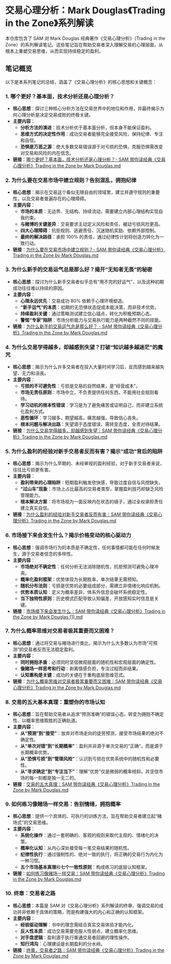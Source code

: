 # 交易心理分析：Mark Douglas《Trading in the Zone》系列解读

本仓库包含了 SAM 对 Mark Douglas 经典著作《交易心理分析》（Trading in the Zone）的系列解读笔记。这些笔记旨在帮助交易者深入理解交易的心理层面，从根本上重塑交易思维，从而实现持续稳定的盈利。

## 笔记概览

以下是本系列笔记的总结，涵盖了《交易心理分析》的核心思想和关键概念：

### 1. 哪个更好？基本面，技术分析还是心理分析？

-   **核心思想**：探讨三种核心分析方法在交易世界中的地位和作用，并最终揭示为何心理分析是决定交易成败的终极关键。
-   **主要内容**：
    -   **分析方法的演进**：技术分析优于基本面分析，但本身不能保证盈利。
    -   **思维方式的决定性作用**：成功交易者能够完全接受风险，保持纪律、专注和自信。
    -   **恐惧是万恶之源**：绝大多数交易错误源于对亏损的恐惧，克服恐惧需改变对交易和风险的内在信念。
-   **链接**：[哪个更好？基本面，技术分析还是心理分析？- SAM 带你读经典《交易心理分析》Trading in the Zone by Mark Douglas.md](https://github.com/your-repo/TradingInTheZone/blob/main/%E5%93%AA%E4%B8%AA%E6%9B%B4%E5%A5%BD%EF%BC%9F%E5%9F%BA%E6%9C%AC%E9%9D%A2%EF%BC%8C%E6%8A%80%E6%9C%AF%E5%88%86%E6%9E%90%E8%BF%98%E6%98%AF%E5%BF%83%E7%90%86%E5%88%86%E6%9E%90%EF%BC%9F-%20SAM%20%E5%B8%A6%E4%BD%A0%E8%AF%BB%E7%BB%8F%E5%85%B8%E3%80%8A%E4%BA%A4%E6%98%93%E5%BF%83%E7%90%86%E5%88%86%E6%9E%90%E3%80%8BTrading%20in%20the%20Zone%20by%20Mark%20Douglas.md)

### 2. 为什么要在交易市场中建立规则？告别混乱，拥抱纪律

-   **核心思想**：揭示在交易这个看似无限自由的领域里，建立并遵守规则的重要性，以及交易者普遍存在的心理障碍。
-   **主要内容**：
    -   **市场的本质**：无边界、无结构、持续流动，需要建立内部心理结构实现自我约束。
    -   **与赌博的关键差异**：交易要求主动定义风险和责任，被动亏损风险更高。
    -   **四大心理障碍**：抗拒规则、逃避责任、沉迷随机奖励、依赖外部控制。
    -   **最终的解决路径**：承担 100% 的责任，通过纪律性计划将创造力转化为一致行动。
-   **链接**：[为什么要在交易市场中建立规则？- SAM 带你读经典《交易心理分析》Trading in the Zone by Mark Douglas.md](https://github.com/your-repo/TradingInTheZone/blob/main/%E4%B8%BA%E4%BB%80%E4%B9%88%E8%A6%81%E5%9C%A8%E4%BA%A4%E6%98%93%E5%B8%82%E5%9C%BA%E4%B8%AD%E5%BB%BA%E7%AB%8B%E8%A7%84%E5%88%99%EF%BC%9F-%20SAM%20%E5%B8%A6%E4%BD%A0%E8%AF%BB%E7%BB%8F%E5%85%B8%E3%80%8A%E4%BA%A4%E6%98%93%E5%BF%83%E7%90%86%E5%88%86%E6%9E%90%E3%80%8BTrading%20in%20the%20Zone%20by%20Mark%20Douglas.md)

### 3. 为什么新手的交易运气总是那么好？揭开“无知者无畏”的秘密

-   **核心思想**：探讨为什么新手交易者似乎总有“用不完的好运气”，以及这种初期成功往往难以持续的原因。
-   **主要内容**：
    -   **心理永远优先**：交易成功 80% 依赖于心理环境塑造。
    -   **“新手运气”的本质**：初期的无恐惧状态促成本能决策，而非技术优势。
    -   **持续盈利关键**：通过策略测试建立信心锚点，转化为积极预期心态。
    -   **警惕“专家”陷阱**：市场分析能力与交易执行能力是两种截然不同的技能。
-   **链接**：[为什么新手的交易运气总是那么好？ - SAM 带你读经典《交易心理分析》Trading in the Zone by Mark Douglas.md](https://github.com/your-repo/TradingInTheZone/blob/main/%E4%B8%BA%E4%BB%80%E4%B9%88%E6%96%B0%E6%89%8B%E7%9A%84%E4%BA%A4%E6%98%93%E8%BF%90%E6%B0%94%E6%80%BB%E6%98%AF%E9%82%A3%E4%B9%88%E5%A5%BD%EF%BC%9F%20-%20SAM%20%E5%B8%A6%E4%BD%A0%E8%AF%BB%E7%BB%8F%E5%85%B8%E3%80%8A%E4%BA%A4%E6%98%93%E5%BF%83%E7%90%86%E5%88%86%E6%9E%90%E3%80%8BTrading%20in%20the%20Zone%20by%20Mark%20Douglas.md)

### 4. 为什么交易学得越多，却越感到失望？打破“知识越多越迷茫”的魔咒

-   **核心思想**：揭示为什么许多交易者在投入大量时间学习后，反而感到越来越失望、无力和沮丧。
-   **主要内容**：
    -   **亏损的不可避免性**：亏损是交易的自然结果，是“经营成本”。
    -   **市场无责任原则**：市场中立，不负责提供任何东西，不能用社会规则看待。
    -   **学习动机的根本性错误**：学习是为了避免痛苦或证明自己，而非建立系统化盈利方式。
    -   **恶性循环**：学习越多，期望越高，痛苦越强，导致信心丧失。
    -   **根本问题与解决出路**：失望源于态度错误，需转变态度，全责对待结果。
-   **链接**：[为什么交易学得越多，却越感到失望｜SAM 带你读经典《交易心理分析》Trading in the Zone by Mark Douglas.md](https://github.com/your-repo/TradingInTheZone/blob/main/%E4%B8%BA%E4%BB%80%E4%B9%88%E4%BA%A4%E6%98%93%E5%AD%A6%E5%BE%97%E8%B6%8A%E5%A4%9A%EF%BC%8C%E5%8D%B4%E8%B6%8A%E6%84%9F%E5%88%B0%E5%A4%B1%E6%9C%9B%EF%BD%9CSAM%20%E5%B8%A6%E4%BD%A0%E8%AF%BB%E7%BB%8F%E5%85%B8%E3%80%8A%E4%BA%A4%E6%98%93%E5%BF%83%E7%90%86%E5%88%86%E6%9E%90%E3%80%8BTrading%20in%20the%20Zone%20by%20Mark%20Douglas.md)

### 5. 为什么盈利的经验对新手交易者反而有害？揭示“成功”背后的陷阱

-   **核心思想**：揭示为什么早期的、未经审视的盈利经验，对于新手交易者来说，往往比亏损更有害。
-   **主要内容**：
    -   **盈利带来的心理陷阱**：短期盈利触发欣快感，导致过度自信与风控缺失。
    -   **“过山车”现象**：市场上占比最高的交易者类型，掌握盈利技巧却缺乏风险管理能力。
    -   **根本解决方案**：将市场视为一面反映内在状态的镜子，通过全权承担责任建立真实自信。
-   **链接**：[为什么盈利的经验对新手交易者反而有害｜SAM 带你读经典《交易心理分析》Trading in the Zone by Mark Douglas.md](https://github.com/your-repo/TradingInTheZone/blob/main/%E4%B8%BA%E4%BB%80%E4%B9%88%E7%9B%88%E5%88%A9%E7%9A%84%E7%BB%8F%E9%AA%8C%E5%AF%B9%E6%96%B0%E6%89%8B%E4%BA%A4%E6%98%93%E8%80%85%E5%8F%8D%E8%80%8C%E6%9C%89%E5%AE%B3%EF%BD%9CSAM%20%E5%B8%A6%E4%BD%A0%E8%AF%BB%E7%BB%8F%E5%85%B8%E3%80%8A%E4%BA%A4%E6%98%93%E5%BF%83%E7%90%86%E5%88%86%E6%9E%90%E3%80%8BTrading%20in%20the%20Zone%20by%20Mark%20Douglas.md)

### 6. 市场接下来会发生什么？揭示价格变动的核心驱动力

-   **核心思想**：强调市场行为的本质是不确定性，任何事情都可能在任何时候发生，源于交易者信念的多样性。
-   **主要内容**：
    -   **市场绝对不确定性**：任何分析无法消除随机性，抗拒预测可避免心理冲突。
    -   **概率化盈利框架**：优势体现为长期胜率，单次结果无需预知。
    -   **随机分布法则**：亏损是优势的必要组成部分，需建立非情绪化响应机制。
    -   **优势本质认知**：定义为概率差异，体系外信息会破坏系统稳定性。
    -   **当下独特性原则**：历史模式匹配导致认知偏差，开放感知实时信息是关键。
-   **链接**：[市场接下来会发生什么｜SAM 带你读经典《交易心理分析》Trading in the Zone by Mark Douglas (1).md](https://github.com/your-repo/TradingInTheZone/blob/main/%E5%B8%82%E5%9C%BA%E6%8E%A5%E4%B8%8B%E6%9D%A5%E4%BC%9A%E5%8F%91%E7%94%9F%E4%BB%80%E4%B9%88%EF%BD%9CSAM%20%E5%B8%A6%E4%BD%A0%E8%AF%BB%E7%BB%8F%E5%85%B8%E3%80%8A%E4%BA%A4%E6%98%93%E5%BF%83%E7%90%86%E5%88%86%E6%9E%90%E3%80%8BTrading%20in%20the%20Zone%20by%20Mark%20Douglas%20(1).md)

### 7. 为什么概率思维对交易者极其重要而又困难？

-   **核心思想**：通过将交易与赌场进行类比，揭示为什么大多数认为市场“可预测”的交易者反而无法稳定盈利。
-   **主要内容**：
    -   **同时拥抱矛盾**：必须同时坚信微观层面的随机性和宏观层面的确定性。
    -   **像赌场一样思考和行动**：剥离情感负担，专注过程而非结果。
    -   **认知重构是关键**：成功的关键在于重构底层思维范式。
-   **链接**：[为什么概率思维对交易者极其重要而又困难｜SAM 带你读经典《交易心理分析》Trading in the Zone by Mark Douglas.md](https://github.com/your-repo/TradingInTheZone/blob/main/%E4%B8%BA%E4%BB%80%E4%B9%88%E6%A6%82%E7%8E%87%E6%80%9D%E7%BB%B4%E5%AF%B9%E4%BA%A4%E6%98%93%E8%80%85%E6%9E%81%E5%85%B6%E9%87%8D%E8%A6%81%E8%80%8C%E5%8F%88%E5%9B%B0%E9%9A%BE%EF%BD%9CSAM%20%E5%B8%A6%E4%BD%A0%E8%AF%BB%E7%BB%8F%E5%85%B8%E3%80%8A%E4%BA%A4%E6%98%93%E5%BF%83%E7%90%86%E5%88%86%E6%9E%90%E3%80%8BTrading%20in%20the%20Zone%20by%20Mark%20Douglas.md)

### 8. 交易的五大基本真理：重塑你的市场认知

-   **核心思想**：旨在帮助交易者从追求“预测准确”的错误心态，转变为拥抱不确定性、以概率思维取胜的正确轨道。
-   **主要内容**：
    -   **从“预测”到“接受”**：放弃对市场走向的徒劳预测，接受市场结果的绝对不确定性。
    -   **从“单次对错”到“长期概率”**：盈利并非源于单次交易的“正确”，而是源于长期概率优势。
    -   **从“恐惧亏损”到“管理风险”**：认识到亏损在优势系统中的随机性和必要性。
    -   **从“寻求确定”到“专注当下”**：理解“优势”仅是微弱的概率倾斜，并坚信市场的每一刻都是独一无二的。
-   **链接**：[交易的五大真理｜SAM 带你读经典《交易心理分析》Trading in the Zone by Mark Douglas.md](https://github.com/your-repo/TradingInTheZone/blob/main/%E4%BA%A4%E6%98%93%E7%9A%84%E4%BA%94%E5%A4%A7%E7%9C%9F%E7%90%86%EF%BD%9CSAM%20%E5%B8%A6%E4%BD%A0%E8%AF%BB%E7%BB%8F%E5%85%B8%E3%80%8A%E4%BA%A4%E6%98%93%E5%BF%83%E7%90%86%E5%88%86%E6%9E%90%E3%80%8BTrading%20in%20the%20Zone%20by%20Mark%20Douglas.md)

### 9. 如何练习像赌场一样交易：告别情绪，拥抱概率

-   **核心思想**：提供一个具体的、可执行的训练方法，旨在帮助交易者建立起“赌场式”的交易思维。
-   **主要内容**：
    -   **系统化操作**：通过一套明确的、客观的规则来取代主观的、情绪化的决策。
    -   **概率化认知**：从内心深处接受每一笔交易结果的随机性。
    -   **纪律性执行**：通过强制性的、绝对一致的执行，将正确的交易行为内化为一种习惯。
    -   **五个市场基本真理**和**七个一致性原则**：构成练习的底层认知框架。
-   **链接**：[如何练习像赌场一样交易｜SAM 带你读经典《交易心理分析》Trading in the Zone by Mark Douglas.md](https://github.com/your-repo/TradingInTheZone/blob/main/%E5%A6%82%E4%BD%95%E7%BB%83%E4%B9%A0%E5%83%8F%E8%B5%8C%E5%9C%BA%E4%B8%80%E6%A0%B7%E4%BA%A4%E6%98%93%EF%BD%9CSAM%20%E5%B8%A6%E4%BD%A0%E8%AF%BB%E7%BB%8F%E5%85%B8%E3%80%8A%E4%BA%A4%E6%98%93%E5%BF%83%E7%90%86%E5%88%86%E6%9E%90%E3%80%8BTrading%20in%20the%20Zone%20by%20Mark%20Douglas.md)

### 10. 终章：交易者之路

-   **核心思想**：本篇是 SAM 对《交易心理分析》系列解读的终章，强调交易的成功并非依赖于具体的策略，而是构建强大的内心和正确的认知框架。
-   **主要内容**：
    -   **经验驱动理解**：书中的理念需结合真实交易体验才能内化。
    -   **反人性本质**：成功交易需要克服人性弱点，建立概率化思维。
    -   **对手盘逻辑**：盈利源于执行普通交易者回避的理性操作。
    -   **知行鸿沟**：心理建设是长期盈利的分水岭。
-   **链接**：[终章，交易者之路｜SAM 带你读经典《交易心理分析》Trading in the Zone by Mark Douglas.md](https://github.com/your-repo/TradingInTheZone/blob/main/%E7%BB%88%E7%AB%A0%EF%BC%8C%E4%BA%A4%E6%98%93%E8%80%85%E4%B9%8B%E8%B7%AF%EF%BD%9CSAM%20%E5%B8%A6%E4%BD%A0%E8%AF%BB%E7%BB%8F%E5%85%B8%E3%80%8A%E4%BA%A4%E6%98%93%E5%BF%83%E7%90%86%E5%88%86%E6%9E%90%E3%80%8BTrading%20in%20the%20Zone%20by%20Mark%20Douglas.md)